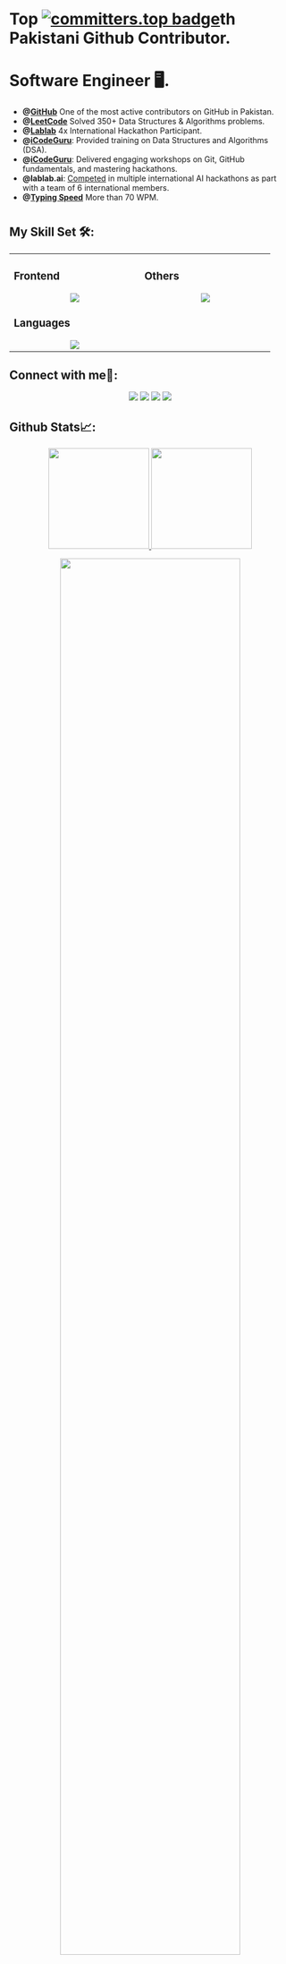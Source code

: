 <!-- <a href="https://github.com/arhamansari11">
    <img height="auto" width="100%" src="https://github-widgetbox.vercel.app/api/profile?username=arhamansari11&data=followers,repositories,stars,commits&theme=nautilus">
</a> -->

# Top [![committers.top badge](https://user-badge.committers.top/pakistan/HassanMehmood413.svg)](https://user-badge.committers.top/pakistan/HassanMehmood413)th Pakistani Github Contributor.

# Software Engineer 🖥️.

<!-- [![LeetCode user HassanMehmood413](https://img.shields.io/badge/dynamic/json?style=for-the-badge&labelColor=black&color=%23ffa116&label=Solved&query=solved&url=https%3A%2F%2Fleetcode-badge.vercel.app%2Fapi%2Fusers%2Farham_ansari11&logo=leetcode&logoColor=yellow)](https://leetcode.com/arham_ansari11/)

-->


<!-- Bio -->
- **@[GitHub](https://committers.top/pakistan)** One of the most active contributors on GitHub in Pakistan.
- **@[LeetCode](https://leetcode.com/u/Hassan_Leigons/)** Solved 350+ Data Structures & Algorithms problems.
- **@[Lablab](https://lablab.ai/event)** 4x International Hackathon Participant.
- **@[iCodeGuru](https://linkedin.com/company/icode-guru/)**: Provided training on Data Structures and Algorithms (DSA).
- **@[iCodeGuru](https://linkedin.com/company/icode-guru/)**: Delivered engaging workshops on Git, GitHub fundamentals, and mastering hackathons.
- **@lablab.ai**: [Competed](https://lablab.ai/u/@hassan_mehmood517) in multiple international AI hackathons as part with a team of 6 international members.
- **@[Typing Speed](https://www.linkedin.com/feed/update/urn:li:activity:7235577009546887168/)** More than 70 WPM.

#

## My Skill Set 🛠️:

<table><tr><td valign="top" width="25%">

### Frontend  
<a href="https://github.com/HassanMehmood413">
<div align="center">  
       <img src="https://skillicons.dev/icons?i=html,css,bootstrap,tailwind,js,react&perline=4" /> 
</div>
</a>

    
### Languages
<a href="https://github.com/HassanMehmood413">
<div align="center">
       <img src="https://skillicons.dev/icons?i=js,cpp,c,python,&perline=4" /> 
</div>
</a>

</td><td valign="top" width="25%">
  
### Others
<a href="https://github.com/HassanMehmood413">
<div align="center">
       <img src="https://skillicons.dev/icons?i=git,github,npm,figma,vscode,postman,netlify,vite,vercel,discord,stackoverflow,vscodeqt&perline=4" /> 
</div>
</a>
</td> 
<!-</tr></table>

 ## Connect with me🤝:
<div align="center">
    <a href="https://www.linkedin.com/in/hassan-mehmood-01a3a9247/" target="_blank"><img src="https://img.shields.io/badge/-Hassan%20Mehmood-0077B5?style=flat&logo=Linkedin&logoColor=white"/></a>
    <a target="_blank" href="mailto:ihassan463m@gmail.com"><img src="https://img.shields.io/badge/-ihassan463m@gmail.com-D14836?style=flat&logo=Gmail&logoColor=white"/></a>
    <a href="https://leetcode.com/u/Hassan_Leigons/" target="_blank"><img src="https://img.shields.io/badge/-Hassan%20Mehmood-FFA116?style=flat&logo=LeetCode&logoColor=white"/></a>
    <a href="https://lablab.ai/u/@hassan_mehmood517" target="_blank"><img src="https://img.shields.io/badge/-LabLab Profile-3B5998?style=flat&logo=LabLab&logoColor=white"/></a>
</div>



 ## Github Stats📈:
<p align="center">
    <a href="https://github.com/HassanMehmood413">
        <img height="180em" src="https://github-readme-stats-git-masterrstaa-rickstaa.vercel.app/api?username=HassanMehmood413&show_icons=true&theme=gotham&include_all_commits=true&count_private=true&hide_border=true"/>
        <img height="180em" src="https://github-readme-stats-eight-theta.vercel.app/api/top-langs/?username=HassanMehmood413&langs_count=12&layout=compact&langs_count=8&theme=gotham&include_all_commits=true&count_private=true&hide_border=true" />
    </a>
</p>



 <p align="center">
   <a href="https://github.com/HassanMehmood413"> 
     <img width="80%" src="https://github-readme-streak-stats.herokuapp.com/?user=HassanMehmood413&show_icons=true&locale=en&layout=demo&theme=gotham&hide_border=true" /> 
   </a>  
 </p>

<br>

#

<!-- <div align="center">
  <a href="https://github.com/HassanMehmood413">
    <img src="https://quotes-github-readme.vercel.app/api?theme=dark">
  </a>
 </div> -->

## COMPLETED INTERNATIONAL HACKATHONS🥇:

<p float="left">
  <a href="https://lablab.ai/event/ibm-watsonx-challenge/blue-mind-hackers/techease" target="_blank">
    <img src="https://storage.googleapis.com/lablab-static-eu/images/events/clyyg9s36000f357erj4ytsnm/clyyg9s36000f357erj4ytsnm_imageLink_143zw03r1.jpg" width="390">
  </a>
  <a href="https://github.com/HassanMehmood413/GenAi_Hackathon-back-">
     <img src="https://encrypted-tbn0.gstatic.com/images?q=tbn:ANd9GcRF11OYYBSFzygPE3sSBNAZtFGsy_7tMUk2nw&s" width="400">
  </a>
  <a href="https://github.com/umarwar/TechEase">
     <img src="https://i.ibb.co/5WJ62Rp/Screenshot-2024-09-11-110157.png" alt="Screenshot-2024-09-11-110157"width="400">
  </a

</p>

<hr/>
<p align="center">
  <img src="https://quotes-github-readme.vercel.app/api?type=horizontal&theme=transparent" alt="Random Dev Quote" />
</p>


<hr/>

